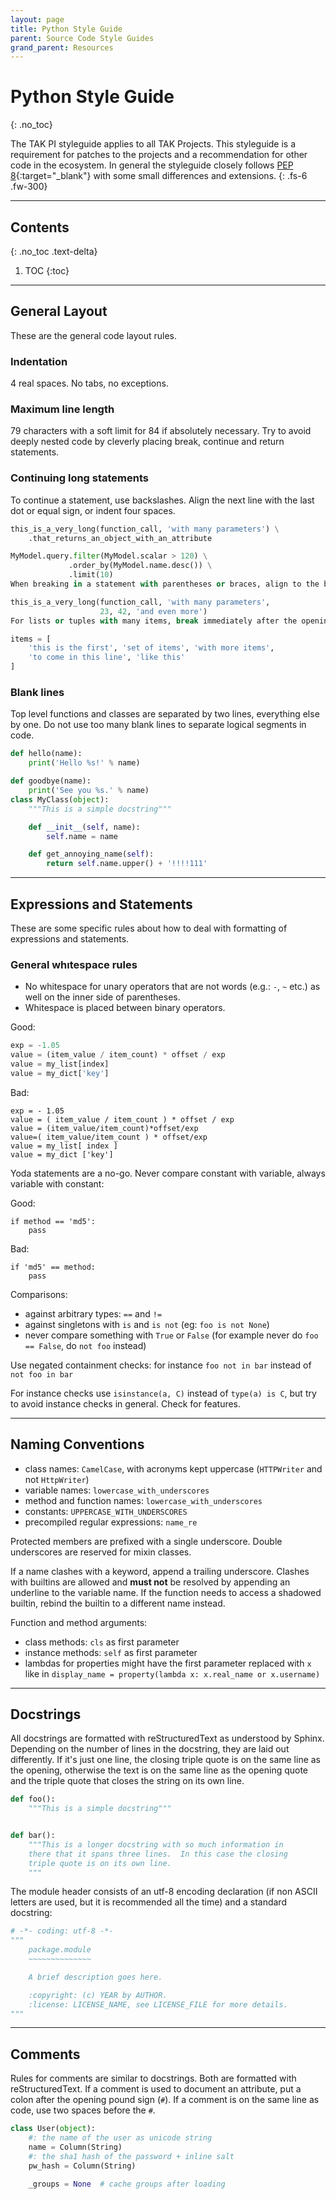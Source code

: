 ```yaml
---
layout: page
title: Python Style Guide
parent: Source Code Style Guides
grand_parent: Resources
---
```


# Python Style Guide
{: .no_toc}

The TAK PI styleguide applies to all TAK Projects. This styleguide is a requirement for patches to the projects and a recommendation for other code in the ecosystem.
In general the styleguide closely follows [PEP 8](https://www.python.org/dev/peps/pep-0008/){:target="_blank"} with some small differences and extensions.
{: .fs-6 .fw-300}

---
## Contents
{: .no_toc .text-delta}

1. TOC
{:toc}
---

## General Layout

These are the general code layout rules.

### Indentation

4 real spaces. No tabs, no exceptions.

### Maximum line length

79 characters with a soft limit for 84 if absolutely necessary. Try to avoid deeply nested code by cleverly placing break, continue and return statements.

### Continuing long statements

To continue a statement, use backslashes. Align the next line with the last dot or equal sign, or indent four spaces.

```python
this_is_a_very_long(function_call, 'with many parameters') \
    .that_returns_an_object_with_an_attribute

MyModel.query.filter(MyModel.scalar > 120) \
             .order_by(MyModel.name.desc()) \
             .limit(10)
When breaking in a statement with parentheses or braces, align to the braces.

this_is_a_very_long(function_call, 'with many parameters',
                    23, 42, 'and even more')
For lists or tuples with many items, break immediately after the opening brace.

items = [
    'this is the first', 'set of items', 'with more items',
    'to come in this line', 'like this'
]
```

### Blank lines

Top level functions and classes are separated by two lines, everything else by one. Do not use too many blank lines to separate logical segments in code.

```python
def hello(name):
    print('Hello %s!' % name)

def goodbye(name):
    print('See you %s.' % name)
class MyClass(object):
    """This is a simple docstring"""

    def __init__(self, name):
        self.name = name

    def get_annoying_name(self):
        return self.name.upper() + '!!!!111'
 ```
 
 ---
 
## Expressions and Statements

These are some specific rules about how to deal with formatting of expressions and statements.

### General whıtespace rules

- No whitespace for unary operators that are not words (e.g.: `-`, `~` etc.) as well on the inner side of parentheses.
- Whitespace is placed between binary operators.

Good:

```python
exp = -1.05
value = (item_value / item_count) * offset / exp
value = my_list[index]
value = my_dict['key']
```

Bad:

```
exp = - 1.05
value = ( item_value / item_count ) * offset / exp
value = (item_value/item_count)*offset/exp
value=( item_value/item_count ) * offset/exp
value = my_list[ index ]
value = my_dict ['key']
```

Yoda statements are a no-go. Never compare constant with variable, always variable with constant:

Good:

```
if method == 'md5':
    pass
```

Bad:

```
if 'md5' == method:
    pass

```
Comparisons:

  - against arbitrary types: `==` and `!=`
  - against singletons with `is` and `is not` (eg: `foo is not None`)
  - never compare something with `True` or `False` (for example never do `foo == False`, do `not foo` instead)

Use negated containment checks: for instance `foo not in bar` instead of `not foo in bar`

For instance checks use `isinstance(a, C)` instead of `type(a) is C`, but try to avoid instance checks in general. Check for features.

---
 
## Naming Conventions

- class names: `CamelCase`, with acronyms kept uppercase (`HTTPWriter` and not `HttpWriter`)
- variable names: `lowercase_with_underscores`
- method and function names: `lowercase_with_underscores`
- constants: `UPPERCASE_WITH_UNDERSCORES`
- precompiled regular expressions: `name_re`

Protected members are prefixed with a single underscore. Double underscores are reserved for mixin classes.

If a name clashes with a keyword, append a trailing underscore. Clashes with builtins are allowed and **must not** be resolved by appending an underline to the variable name. If the function needs to access a shadowed builtin, rebind the builtin to a different name instead.

Function and method arguments:

- class methods: `cls` as first parameter
- instance methods: `self` as first parameter
- lambdas for properties might have the first parameter replaced with `x` like in `display_name = property(lambda x: x.real_name or x.username)`

---
 
## Docstrings
 
All docstrings are formatted with reStructuredText as understood by Sphinx. Depending on the number of lines in the docstring, they are laid out differently. If it's just one line, the closing triple quote is on the same line as the opening, otherwise the text is on the same line as the opening quote and the triple quote that closes the string on its own line.

```python
def foo():
    """This is a simple docstring"""


def bar():
    """This is a longer docstring with so much information in
    there that it spans three lines.  In this case the closing
    triple quote is on its own line.
    """
```
The module header consists of an utf-8 encoding declaration (if non ASCII letters are used, but it is recommended all the time) and a standard docstring:

```python
# -*- coding: utf-8 -*-
"""
    package.module
    ~~~~~~~~~~~~~~

    A brief description goes here.

    :copyright: (c) YEAR by AUTHOR.
    :license: LICENSE_NAME, see LICENSE_FILE for more details.
"""
```
 
 ---
 
## Comments
 
Rules for comments are similar to docstrings. Both are formatted with reStructuredText. If a comment is used to document an attribute, put a colon after the opening pound sign (`#`). If a comment is on the same line as code, use two spaces before the `#`.

```python
class User(object):
    #: the name of the user as unicode string
    name = Column(String)
    #: the sha1 hash of the password + inline salt
    pw_hash = Column(String)

    _groups = None  # cache groups after loading

```
